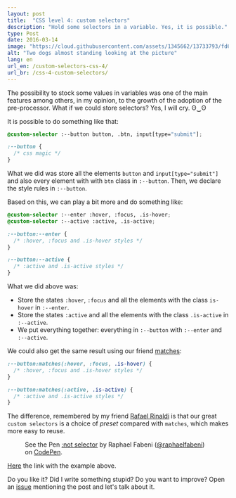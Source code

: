 ```yaml
---
layout: post
title:  "CSS level 4: custom selectors"
description: "Hold some selectors in a variable. Yes, it is possible."
type: Post
date: 2016-03-14
image: "https://cloud.githubusercontent.com/assets/1345662/13733793/fd6e4256-e975-11e5-8498-ff80c382917d.jpg"
alt: "Two dogs almost standing looking at the picture"
lang: en
url_en: /custom-selectors-css-4/
url_br: /css-4-custom-selectors/
---
```


The possibility to stock some values in variables was one of the main features among others, in my opinion, to the growth of the adoption of the pre-processor. What if we could store selectors? Yes, I will cry. ʘ‿ʘ

It is possible to do something like that:

```css
@custom-selector :--button button, .btn, input[type="submit"];

:--button {
  /* css magic */ 
}
```

What we did was store all the elements `button` and `input[type="submit"]` and also every element with with `btn` class in `:--button`. Then, we declare the style rules in `:--button`.

Based on this, we can play a bit more and do something like:

```css
@custom-selector :--enter :hover, :focus, .is-hover;
@custom-selector :--active :active, .is-active;

:--button:--enter {
  /* :hover, :focus and .is-hover styles */
}

:--button:--active {
  /* :active and .is-active styles */
}
```

What we did above was:

* Store the states `:hover`, `:focus` and all the elements with the class `is-hover` in `:--enter`.
* Store the states `:active` and all the elements with the class `.is-active` in `:--active`.
* We put everything together: everything in `:--button` with `:--enter` and `:--active`.

We could also get the same result using our friend [matches](/en/matches-selector-css-4/):

```css
:--button:matches(:hover, :focus, .is-hover) {
  /* :hover, :focus and .is-hover styles */
}

:--button:matches(:active, .is-active) {
  /* :active and .is-active styles */  
}
```

The difference, remembered by my friend [Rafael Rinaldi](https://twitter.com/rafaelrinaldi) is that our great `custom selectors` is a choice of *preset* compared with `matches`, which makes more easy to reuse.

<figure class="text-center loading">
  <p data-height="145" data-theme-id="4240" data-slug-hash="eZzjVw" data-default-tab="result" data-user="raphaelfabeni" class="codepen">See the Pen <a href="http://codepen.io/raphaelfabeni/pen/eZzjVw/">:not selector</a> by Raphael Fabeni (<a href="http://codepen.io/raphaelfabeni">@raphaelfabeni</a>) on <a href="http://codepen.io">CodePen</a>.</p>
</figure>

[Here](http://codepen.io/raphaelfabeni/pen/eZzjVw) the link with the example above.

Do you like it? Did I write something stupid? Do you want to improve? Open an [issue](https://github.com/raphaelfabeni/raphaelfabeni.github.io/issues) mentioning the post and let's talk about it.

<script async src="//assets.codepen.io/assets/embed/ei.js"></script>
